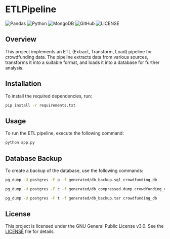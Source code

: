 # ETLPipeline

![Pandas](https://img.shields.io/badge/pandas-%23150458.svg?style=for-the-badge&logo=pandas&logoColor=green)
![Python](https://img.shields.io/badge/python-3670A0?style=for-the-badge&logo=python&logoColor=ffdd54)
![MongoDB](https://img.shields.io/badge/MongoDB-%234ea94b.svg?style=for-the-badge&logo=mongodb&logoColor=white)
![GitHub](https://img.shields.io/badge/github-%23121011.svg?style=for-the-badge&logo=github&logoColor=white)
![LICENSE](https://img.shields.io/badge/GPL--3.0-red?style=for-the-badge)


## Overview

This project implements an ETL (Extract, Transform, Load) pipeline for crowdfunding data. The pipeline extracts data from various sources, transforms it into a suitable format, and loads it into a database for further analysis.



## Installation

To install the required dependencies, run:

```sh
pip install -r requirements.txt
```

## Usage

To run the ETL pipeline, execute the following command:

```sh
python app.py
```

## Database Backup

To create a backup of the database, use the following commands:

```sh
pg_dump -U postgres -F p -f generated/db_backup.sql crowdfunding_db

pg_dump -U postgres -F c -f generated/db_compressed.dump crowdfunding_db

pg_dump -U postgres -F t -f generated/db_backup.tar crowdfunding_db
```

## License

This project is licensed under the GNU General Public License v3.0. See the [LICENSE](LICENSE) file for details.
